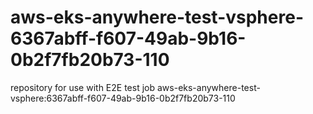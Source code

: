 # aws-eks-anywhere-test-vsphere-6367abff-f607-49ab-9b16-0b2f7fb20b73-110
repository for use with E2E test job aws-eks-anywhere-test-vsphere:6367abff-f607-49ab-9b16-0b2f7fb20b73-110
